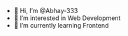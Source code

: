 - 👋 Hi, I’m @Abhay-333
- 👀 I’m interested in Web Development
- 🌱 I’m currently learning Frontend 

<!---
Abhay-333/Abhay-333 is a ✨ special ✨ repository because its `README.md` (this file) appears on your GitHub profile.
You can click the Preview link to take a look at your changes.
--->
